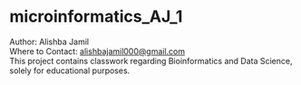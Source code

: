 # microinformatics_AJ_1
Author: Alishba Jamil <br>
Where to Contact: alishbajamil000@gmail.com <br>
This project contains classwork regarding Bioinformatics and Data Science, solely for educational purposes. 
